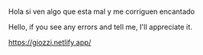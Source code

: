 Hola si ven algo que esta mal y me corriguen encantado 



Hello, if you see any errors and tell me, I'll appreciate it.


https://giozzi.netlify.app/
